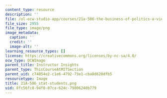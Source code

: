 ```yaml
---
content_type: resource
description: ''
file: /ol-ocw-studio-app/courses/21a-506-the-business-of-politics-a-view-of-latin-america-spring-2014/8fc56fc894f007ca624c79806240b779_21A-506_stat-students.png
file_size: 2955
file_type: image/png
image_metadata:
  caption: ''
  credit: ''
  image-alt: ''
learning_resource_types: []
license: https://creativecommons.org/licenses/by-nc-sa/4.0/
ocw_type: OCWImage
parent_title: Instructor Insights
parent_type: ThisCourseAtMITSection
parent_uid: c74854e2-c1e6-4792-73e1-cba8d620dfb5
resourcetype: Image
title: 21A-506_stat-students.png
uid: 8fc56fc8-94f0-07ca-624c-79806240b779
---
```

